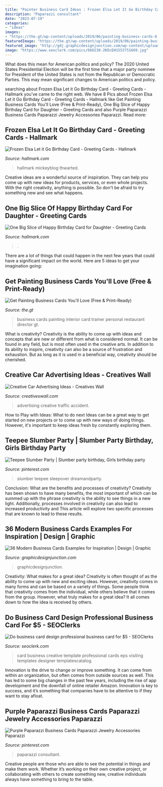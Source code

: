 ```yaml
---
title: "Painter Business Card Ideas : Frozen Elsa Let It Go Birthday Card"
description: "Paparazzi consultant"
date: "2023-07-19"
categories:
- "ideas"
images:
- "https://the.gt/wp-content/uploads/2019/06/painting-business-cards-6.jpg"
featuredImage: "https://the.gt/wp-content/uploads/2019/06/painting-business-cards-6.jpg"
featured_image: "http://gdj.graphicdesignjunction.com/wp-content/uploads/2017/12/best-business-card-2017-3.jpg"
image: "https://www.seoclerk.com/pics/666238-2KDcEH1553751669.jpg"
---
```



What does this mean for American politics and policy?
The 2020 United States Presidential Election will be the first time that a major party nominee for President of the United States is not from the Republican or Democratic Parties. This may mean significant changes to American politics and policy.

	

		
searching about Frozen Elsa Let it Go Birthday Card - Greeting Cards - Hallmark you've came to the right web. We have 8 Pics about Frozen Elsa Let it Go Birthday Card - Greeting Cards - Hallmark like Get Painting Business Cards You&#039;ll Love (Free &amp; Print-Ready), One Big Slice of Happy Birthday Card for Daughter - Greeting Cards and also Purple Paparazzi Business Cards Paparazzi Jewelry Accessories Paparazzi. Read more:
		
    
## Frozen Elsa Let It Go Birthday Card - Greeting Cards - Hallmark

<img loading=lazy src="https://www.hallmark.com/dw/image/v2/AALB_PRD/on/demandware.static/-/Sites-hallmark-master/default/dw523a4baf/images/finished-goods/frozen-elsa-birthday-root-299hkb1806_1470_1.jpg?sw=303" onerror="this.onerror=null;this.src='https://tse4.mm.bing.net/th?id=OIP.ivulwM02ZEgj3lATsJbZZgAAAA&amp;pid=15.1';" alt="Frozen Elsa Let it Go Birthday Card - Greeting Cards - Hallmark">

_Source: hallmark.com_

>hallmark mickeyblog thwarted. 

	

Creative ideas are a wonderful source of inspiration. They can help you come up with new ideas for products, services, or even whole projects. With the right creativity, anything is possible. So don't be afraid to try something new and see what happens.

    
## One Big Slice Of Happy Birthday Card For Daughter - Greeting Cards

<img loading=lazy src="https://www.hallmark.com/dw/image/v2/AALB_PRD/on/demandware.static/-/Sites-hallmark-master/default/dw724a51c7/images/finished-goods/One-Big-Slice-of-Happy-Birthday-Card-for-Daughter-root-239LGH1111_PV.1.LGH1111.jpg_Source_Image.jpg" onerror="this.onerror=null;this.src='https://tse3.mm.bing.net/th?id=OIP.MgoaVdXR5yoaqoJsQdIK_wHaKz&amp;pid=15.1';" alt="One Big Slice of Happy Birthday Card for Daughter - Greeting Cards">

_Source: hallmark.com_

>. 

	

There are a lot of things that could happen in the next few years that could have a significant impact on the world. Here are 5 ideas to get your imagination going: 

    
## Get Painting Business Cards You&#039;ll Love (Free &amp; Print-Ready)

<img loading=lazy src="https://the.gt/wp-content/uploads/2019/06/painting-business-cards-6.jpg" onerror="this.onerror=null;this.src='https://tse4.mm.bing.net/th?id=OIP.V3SmVHMTPHSUbahhGp-FRgHaE7&amp;pid=15.1';" alt="Get Painting Business Cards You&#039;ll Love (Free &amp; Print-Ready)">

_Source: the.gt_

>business cards painting interior card trainer personal restaurant director gt. 

	

What is creativity?
Creativity is the ability to come up with ideas and concepts that are new or different from what is considered normal. It can be found in any field, but is most often used in the creative arts. In addition to its ability to inspire, creativity can also be a source of frustration and exhaustion. But as long as it is used in a beneficial way, creativity should be cherished.

    
## Creative Car Advertising Ideas - Creatives Wall

<img loading=lazy src="https://www.creativeswall.com/wp-content/uploads/2014/06/Traffic-Accident-o-e1402147399662.jpg" onerror="this.onerror=null;this.src='https://tse3.mm.bing.net/th?id=OIP.DbMTvobmNxA77T84LvCiwQHaFj&amp;pid=15.1';" alt="Creative Car Advertising Ideas - Creatives Wall">

_Source: creativeswall.com_

>advertising creative traffic accident. 

	

How to Play with Ideas: What to do next
Ideas can be a great way to get started on new projects or to come up with new ways of doing things. However, it's important to keep ideas fresh by constantly exploring them.

    
## Teepee Slumber Party | Slumber Party Birthday, Girls Birthday Party

<img loading=lazy src="https://i.pinimg.com/736x/9a/b5/f9/9ab5f92eba1128fdc40ffb6378ca0288.jpg" onerror="this.onerror=null;this.src='https://tse2.mm.bing.net/th?id=OIP.IjPROfqs9gvfmI7KPVwNtAHaJ3&amp;pid=15.1';" alt="Teepee Slumber Party | Slumber party birthday, Girls birthday party">

_Source: pinterest.com_

>slumber teepee sleepover dreamandparty. 

	

Conclusion: What are the benefits and processes of creativity?
Creativity has been shown to have many benefits, the most important of which can be summed up with the phrase creativity is the ability to see things in a new light. Additionally, processes involved in creativity can also lead to increased productivity and This article will explore two specific processes that are known to lead to these results.

    
## 36 Modern Business Cards Examples For Inspiration | Design | Graphic

<img loading=lazy src="http://gdj.graphicdesignjunction.com/wp-content/uploads/2017/12/best-business-card-2017-3.jpg" onerror="this.onerror=null;this.src='https://tse4.mm.bing.net/th?id=OIP.a2NrLQsMDcywLAxC0FA7ZwHaL6&amp;pid=15.1';" alt="36 Modern Business Cards Examples for Inspiration | Design | Graphic">

_Source: graphicdesignjunction.com_

>graphicdesignjunction. 

	

Creativity: What makes for a great idea?
Creativity is often thought of as the ability to come up with new and exciting ideas. However, creativity comes in many forms and can be based on a variety of things. Some people think that creativity comes from the individual, while others believe that it comes from the group. However, what truly makes for a great idea? It all comes down to how the idea is received by others.

    
## Do Business Card Design Professional Business Card For $5 - SEOClerks

<img loading=lazy src="https://www.seoclerk.com/pics/666238-2KDcEH1553751669.jpg" onerror="this.onerror=null;this.src='https://tse1.mm.bing.net/th?id=OIP.ZPuKZ8FI0UJMe0Jyw6B5SwHaFj&amp;pid=15.1';" alt="Do business card design professional business card for $5 - SEOClerks">

_Source: seoclerk.com_

>card business creative template professional cards eps visiting templates designer templatescatalog. 

	

Innovation is the drive to change or improve something. It can come from within an organization, but often comes from outside sources as well. This has led to some big changes in the past few years, including the rise of app development and the downfall of online retailer Amazon. Innovation is key to success, and it’s something that companies have to be attentive to if they want to stay afloat.

    
## Purple Paparazzi Business Cards Paparazzi Jewelry Accessories Paparazzi

<img loading=lazy src="https://i.pinimg.com/736x/08/c4/55/08c455de47cf910af4722404c92ec7a2.jpg" onerror="this.onerror=null;this.src='https://tse1.mm.bing.net/th?id=OIP.lPEYd4Jt5JbTBJ9XnF6RDwHaGo&amp;pid=15.1';" alt="Purple Paparazzi Business Cards Paparazzi Jewelry Accessories Paparazzi">

_Source: pinterest.com_

>paparazzi consultant. 

	

Creative people are those who are able to see the potential in things and make them work. Whether it’s working on their own creative project, or collaborating with others to create something new, creative individuals always have something to bring to the table.

